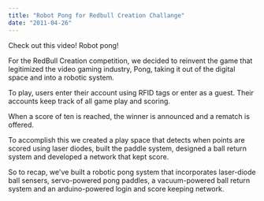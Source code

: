```yaml
---
title: "Robot Pong for Redbull Creation Challange"
date: "2011-04-26"
---
```


Check out this video! Robot pong!

For the RedBull Creation competition, we decided to reinvent the game that legitimized the video gaming industry, Pong, taking it out of the digital space and into a robotic system.

To play, users enter their account using RFID tags or enter as a guest. Their accounts keep track of all game play and scoring.

When a score of ten is reached, the winner is announced and a rematch is offered.

To accomplish this we created a play space that detects when points are scored using laser diodes, built the paddle system, designed a ball return system and developed a network that kept score.

So to recap, we've built a robotic pong system that incorporates laser-diode ball sensers, servo-powered pong paddles, a vacuum-powered ball return system and an arduino-powered login and score keeping network.
